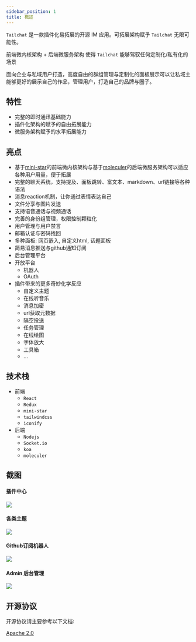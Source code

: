 ```yaml
---
sidebar_position: 1
title: 概述
---
```


`Tailchat` 是一款插件化易拓展的开源 IM 应用。可拓展架构赋予 `Tailchat` 无限可能性。

前端微内核架构 + 后端微服务架构 使得 `Tailchat` 能够驾驭任何定制化/私有化的场景

面向企业与私域用户打造，高度自由的群组管理与定制化的面板展示可以让私域主能够更好的展示自己的作品，管理用户，打造自己的品牌与圈子。

## 特性

- 完整的即时通讯基础能力
- 插件化架构的赋予的自由拓展能力
- 微服务架构赋予的水平拓展能力

## 亮点

- 基于[mini-star](https://ministar.moonrailgun.com/)的前端微内核架构与基于[moleculer](https://moleculer.services/)的后端微服务架构可以适应各种用户用量，便于拓展
- 完整的聊天系统，支持提及、面板跳转、富文本、markdown、url链接等各种语法
- 消息reaction机制，让你通过表情表达自己
- 文件分享与图片发送
- 支持语音通话与视频通话
- 完善的身份组管理，权限控制颗粒化
- 用户管理与用户禁言
- 邮箱认证与密码找回
- 多种面板: 网页嵌入, 自定义html, 话题面板
- 简易消息推送与github通知订阅
- 后台管理平台
- 开放平台
  - 机器人
  - OAuth
- 插件带来的更多奇妙化学反应
  - 自定义主题
  - 在线听音乐
  - 消息加密
  - url获取元数据
  - 隔空投送
  - 任务管理
  - 在线绘图
  - 字体放大
  - 工具箱
  - ...

## 技术栈

- 前端
  - `React`
  - `Redux`
  - `mini-star`
  - `tailwindcss`
  - `iconify`
- 后端
  - `Nodejs`
  - `Socket.io`
  - `koa`
  - `moleculer`

## 截图

#### 插件中心

![](/img/intro/plugins.png)

#### 各类主题

![](/img/intro/theme.png)

#### Github订阅机器人

![](/img/intro/github-bot.png)

#### Admin 后台管理

![](/img/intro/admin-network.png)

## 开源协议

开源协议请主要参考以下文档:

[Apache 2.0](https://github.com/msgbyte/tailchat/blob/master/LICENSE)

